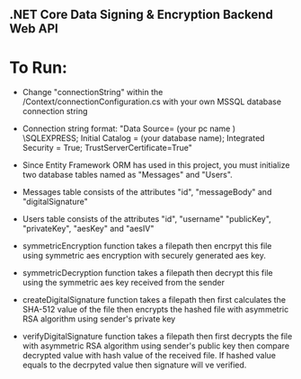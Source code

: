 ##  .NET Core Data Signing & Encryption Backend Web API
# To Run:
* Change "connectionString" within the /Context/connectionConfiguration.cs with your own MSSQL database connection string
* Connection string format: "Data Source= (your pc name ) \\SQLEXPRESS; Initial Catalog = (your database name); Integrated Security = True; TrustServerCertificate=True"
* Since Entity Framework ORM has used in this project, you must initialize two database tables named as "Messages" and "Users".
* Messages table consists of the attributes "id", "messageBody" and "digitalSignature"
* Users table consists of the attributes "id", "username" "publicKey", "privateKey", "aesKey" and "aesIV"

* symmetricEncryption function takes a filepath then encrpyt this file using symmetric aes encryption with securely generated aes key.
  
* symmetricDecryption function takes a filepath then decrypt this file using the symmetric aes key received from the sender

* createDigitalSignature function takes a filepath then first calculates the SHA-512 value of the file then encrypts the hashed file with asymmetric RSA algorithm using sender's private key
* verifyDigitalSignature function takes a filepath then first decrypts the file with asymmetric RSA algorithm using sender's public key then compare decrypted value with hash value of the received file. If hashed value equals to the decrpyted value then signature will ve verified.
